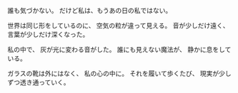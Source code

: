 誰も気づかない。
だけど私は、もうあの日の私ではない。

世界は同じ形をしているのに、
空気の粒が違って見える。
音が少しだけ遠く、
言葉が少しだけ深くなった。

私の中で、
灰が光に変わる音がした。
誰にも見えない魔法が、
静かに息をしている。

ガラスの靴は外にはなく、
私の心の中に。
それを履いて歩くたび、
現実が少しずつ透き通っていく。
